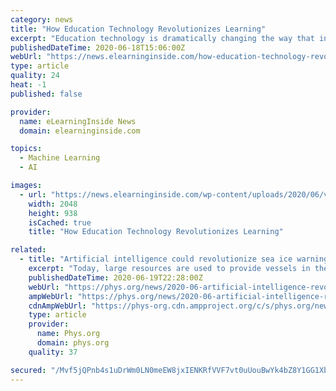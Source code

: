 ```yaml
---
category: news
title: "How Education Technology Revolutionizes Learning"
excerpt: "Education technology is dramatically changing the way that instructors teach and learners learn. Here are a few examples."
publishedDateTime: 2020-06-18T15:06:00Z
webUrl: "https://news.elearninginside.com/how-education-technology-revolutionizes-learning/"
type: article
quality: 24
heat: -1
published: false

provider:
  name: eLearningInside News
  domain: elearninginside.com

topics:
  - Machine Learning
  - AI

images:
  - url: "https://news.elearninginside.com/wp-content/uploads/2020/06/volodymyr-hryshchenko-L0oJ4Dlfyuo-unsplash-scaled.jpg"
    width: 2048
    height: 938
    isCached: true
    title: "How Education Technology Revolutionizes Learning"

related:
  - title: "Artificial intelligence could revolutionize sea ice warnings"
    excerpt: "Today, large resources are used to provide vessels in the polar seas with warnings about the spread of sea ice. Artificial intelligence may make these warnings cheaper, faster, and available for everyone."
    publishedDateTime: 2020-06-19T22:28:00Z
    webUrl: "https://phys.org/news/2020-06-artificial-intelligence-revolutionize-sea-ice.html"
    ampWebUrl: "https://phys.org/news/2020-06-artificial-intelligence-revolutionize-sea-ice.amp"
    cdnAmpWebUrl: "https://phys-org.cdn.ampproject.org/c/s/phys.org/news/2020-06-artificial-intelligence-revolutionize-sea-ice.amp"
    type: article
    provider:
      name: Phys.org
      domain: phys.org
    quality: 37

secured: "/Mvf5jQPnb4s1uDrWm0LN0meEW8jxIENKRfVVF7vt0uUouBwYk4bZ8Y1GG1XbXJfGSH8QtXg1HvK9nk/I8tVNG5NJLZ/zAQYQQlez8wBIpbLTuPMOCf/48Z5Kct8uwIvjK519RycpDUHaV6KWC9LYXHdXot3oTWXYn+60hH41b74sR1aCbO8ATjjjfHqlAzzMKFWmNjZyFUFZeLpTXUkLs6cbiDrilbUJnmQpPZdQnB2o17Hgr8dUq9oFlK4I5vH2/ab28+8cuqSoxmMOGTPLRgJWGGM+v803RmYpoayykPz7RsDTTTxoP9rexxa7j/fjgHny5ma5HEysWcvSeauHA==;2EgeXqhTdhO06SeRkXSBtw=="
---
```


